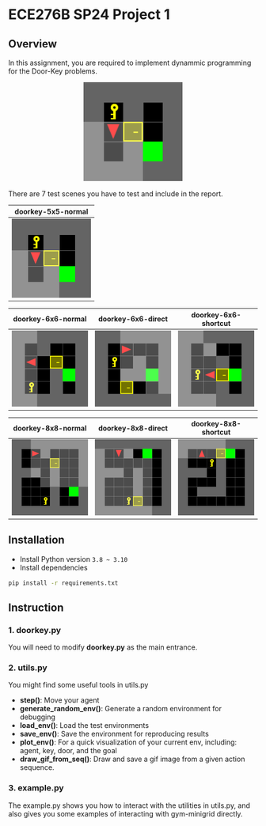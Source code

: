 # ECE276B SP24 Project 1

## Overview
In this assignment, you are required to implement dynammic programming for the Door-Key problems.
<p align="center">
<img src="results/partA/doorkey-5x5-normal.gif" alt="Door-key Problem" width="200"/></br>
</p>

There are 7 test scenes you have to test and include in the report.

|           doorkey-5x5-normal            |
| :-------------------------------------: |
| <img src="results/partA/doorkey-5x5-normal.gif"> |

|           doorkey-6x6-normal            |            doorkey-6x6-direct            |            doorkey-6x6-shortcut            |
| :-------------------------------------: | :--------------------------------------: | :----------------------------------------: |
| <img src="results/partA/doorkey-6x6-normal.gif"> | <img src="results/partA/doorkey-6x6-direct.gif" > | <img src="results/partA/doorkey-6x6-shortcut.gif" > |

|           doorkey-8x8-normal            |            doorkey-8x8-direct            |            doorkey-8x8-shortcut            |
| :-------------------------------------: | :--------------------------------------: | :----------------------------------------: |
| <img src="results/partA/doorkey-8x8-normal.gif"> | <img src="results/partA/doorkey-8x8-direct.gif" > | <img src="results/partA/doorkey-8x8-shortcut.gif" > |

## Installation

- Install Python version `3.8 ~ 3.10`
- Install dependencies
```bash
pip install -r requirements.txt
```

## Instruction
### 1. doorkey.py
You will need to modify **doorkey.py** as the main entrance.

### 2. utils.py
You might find some useful tools in utils.py
- **step()**: Move your agent
- **generate_random_env()**: Generate a random environment for debugging
- **load_env()**: Load the test environments
- **save_env()**: Save the environment for reproducing results
- **plot_env()**: For a quick visualization of your current env, including: agent, key, door, and the goal
- **draw_gif_from_seq()**: Draw and save a gif image from a given action sequence.

### 3. example.py
The example.py shows you how to interact with the utilities in utils.py, and also gives you some examples of interacting with gym-minigrid directly.



